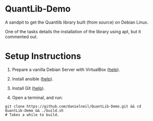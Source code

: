 # QuantLib-Demo

A sandpit to get the Quantlib library built (from source) on Debian Linux.

One of the tasks details the installation of the library using apt, but it commented out.

# Setup Instructions

1. Prepare a vanilla Debian Server with VirtualBox ([help](https://linuxhint.com/install_debian10_virtualbox/)).

2. Install ansible ([help](https://linuxhint.com/install_ansible_debian10/)).

3. Install Git ([help](https://linuxhint.com/install_git_debian_10/)).

4. Open a terminal, and run:
```
git clone https://github.com/danielneil/QuantLib-Demo.git && cd QuantLib-Demo && ./build.sh
# Takes a while to build.
```
